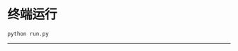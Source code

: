 # 终端运行

```shell
python run.py
```
************************************************************************************************************************************************************************************************************************************************************************************************************************************************************************************************************************************************************************************************************************************************************************************************************************************************************************************************************************************************